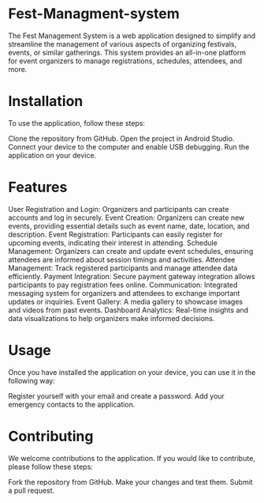 # Fest-Managment-system
The Fest Management System is a web application designed to simplify and streamline the management of various aspects of organizing festivals, events, or similar gatherings. This system provides an all-in-one platform for event organizers to manage registrations, schedules, attendees, and more.

# Installation

To use the  application, follow these steps:

Clone the repository from GitHub.
Open the project in Android Studio.
Connect your device to the computer and enable USB debugging.
Run the application on your device.

# Features
User Registration and Login: Organizers and participants can create accounts and log in securely.
Event Creation: Organizers can create new events, providing essential details such as event name, date, location, and description.
Event Registration: Participants can easily register for upcoming events, indicating their interest in attending.
Schedule Management: Organizers can create and update event schedules, ensuring attendees are informed about session timings and activities.
Attendee Management: Track registered participants and manage attendee data efficiently.
Payment Integration: Secure payment gateway integration allows participants to pay registration fees online.
Communication: Integrated messaging system for organizers and attendees to exchange important updates or inquiries.
Event Gallery: A media gallery to showcase images and videos from past events.
Dashboard Analytics: Real-time insights and data visualizations to help organizers make informed decisions.

# Usage
Once you have installed the application on your device, you can use it in the following way:

Register yourself with your email and create a password.
Add your emergency contacts to the application.

# Contributing
We welcome contributions to the application. If you would like to contribute, please follow these steps:

Fork the repository from GitHub.
Make your changes and test them.
Submit a pull request.
